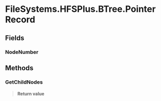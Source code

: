 ﻿


# FileSystems.HFSPlus.BTree.PointerRecord

## Fields

### NodeNumber

## Methods


### GetChildNodes

> #### Return value
> 